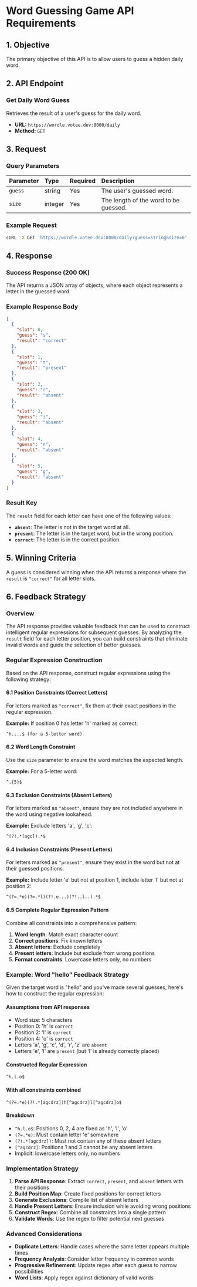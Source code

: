 # Word Guessing Game API Requirements

## 1. Objective

The primary objective of this API is to allow users to guess a hidden daily word.

## 2. API Endpoint

### Get Daily Word Guess

Retrieves the result of a user's guess for the daily word.

- **URL:** `https://wordle.votee.dev:8000/daily`
- **Method:** `GET`

## 3. Request

### Query Parameters

| Parameter | Type    | Required | Description                           |
| :-------- | :------ | :------- | :------------------------------------ |
| `guess`   | string  | Yes      | The user's guessed word.              |
| `size`    | integer | Yes      | The length of the word to be guessed. |

### Example Request

```bash
cURL -X GET 'https://wordle.votee.dev:8000/daily?guess=string&size=6'
```

## 4. Response

### Success Response (200 OK)

The API returns a JSON array of objects, where each object represents a letter in the guessed word.

### Example Response Body

```json
[
  {
    "slot": 0,
    "guess": "s",
    "result": "correct"
  },
  {
    "slot": 1,
    "guess": "t",
    "result": "present"
  },
  {
    "slot": 2,
    "guess": "r",
    "result": "absent"
  },
  {
    "slot": 3,
    "guess": "i",
    "result": "absent"
  },
  {
    "slot": 4,
    "guess": "n",
    "result": "absent"
  },
  {
    "slot": 5,
    "guess": "g",
    "result": "absent"
  }
]
```

### Result Key

The `result` field for each letter can have one of the following values:

- **`absent`**: The letter is not in the target word at all.
- **`present`**: The letter is in the target word, but in the wrong position.
- **`correct`**: The letter is in the correct position.

## 5. Winning Criteria

A guess is considered winning when the API returns a response where the `result` is `"correct"` for all letter slots.

## 6. Feedback Strategy

### Overview

The API response provides valuable feedback that can be used to construct intelligent regular expressions for subsequent guesses. By analyzing the `result` field for each letter position, you can build constraints that eliminate invalid words and guide the selection of better guesses.

### Regular Expression Construction

Based on the API response, construct regular expressions using the following strategy:

#### 6.1 Position Constraints (Correct Letters)

For letters marked as `"correct"`, fix them at their exact positions in the regular expression.

**Example:** If position 0 has letter 'h' marked as correct:

```regex
^h....$ (for a 5-letter word)
```

#### 6.2 Word Length Constraint

Use the `size` parameter to ensure the word matches the expected length.

**Example:** For a 5-letter word:

```regex
^.{5}$ 
```

#### 6.3 Exclusion Constraints (Absent Letters)

For letters marked as `"absent"`, ensure they are not included anywhere in the word using negative lookahead.

**Example:** Exclude letters 'a', 'g', 'c':

```regex
^(?!.*[agc]).*$
```

#### 6.4 Inclusion Constraints (Present Letters)

For letters marked as `"present"`, ensure they exist in the word but not at their guessed positions.

**Example:** Include letter 'e' but not at position 1, include letter 'l' but not at position 2:

```regex
^(?=.*e)(?=.*l)(?!.e...)(?!..l..).*$
```

#### 6.5 Complete Regular Expression Pattern

Combine all constraints into a comprehensive pattern:

1. **Word length**: Match exact character count
2. **Correct positions**: Fix known letters
3. **Absent letters**: Exclude completely
4. **Present letters**: Include but exclude from wrong positions
5. **Format constraints**: Lowercase letters only, no numbers

### Example: Word "hello" Feedback Strategy

Given the target word is "hello" and you've made several guesses, here's how to construct the regular expression:

#### Assumptions from API responses

- Word size: 5 characters
- Position 0: 'h' is `correct`
- Position 2: 'l' is `correct`
- Position 4: 'o' is `correct`
- Letters 'a', 'g', 'c', 'd', 'r', 'z' are `absent`
- Letters 'e', 'l' are `present` (but 'l' is already correctly placed)

#### Constructed Regular Expression

```regex
^h.l.o$
```

#### With all constraints combined

```regex
^(?=.*e)(?!.*[agcdrz])h[^agcdrz]l[^agcdrz]o$
```

#### Breakdown

- `^h.l.o$`: Positions 0, 2, 4 are fixed as 'h', 'l', 'o'
- `(?=.*e)`: Must contain letter 'e' somewhere
- `(?!.*[agcdrz])`: Must not contain any of these absent letters
- `[^agcdrz]`: Positions 1 and 3 cannot be any absent letters
- Implicit: lowercase letters only, no numbers

### Implementation Strategy

1. **Parse API Response**: Extract `correct`, `present`, and `absent` letters with their positions
2. **Build Position Map**: Create fixed positions for correct letters
3. **Generate Exclusions**: Compile list of absent letters
4. **Handle Present Letters**: Ensure inclusion while avoiding wrong positions
5. **Construct Regex**: Combine all constraints into a single pattern
6. **Validate Words**: Use the regex to filter potential next guesses

### Advanced Considerations

- **Duplicate Letters**: Handle cases where the same letter appears multiple times
- **Frequency Analysis**: Consider letter frequency in common words
- **Progressive Refinement**: Update regex after each guess to narrow possibilities
- **Word Lists**: Apply regex against dictionary of valid words

